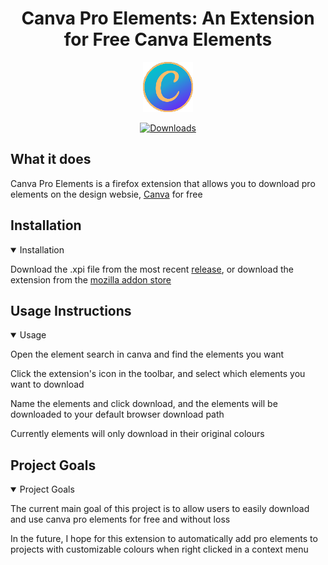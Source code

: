 <h1 align="center">
  Canva Pro Elements: An Extension for Free Canva Elements
</h1>


<div align="center">

![cpe_logo](https://raw.githubusercontent.com/fivepandasna/Canva-Pro-Elements/main/assets/logo-80.png)

[![Downloads](https://img.shields.io/github/downloads/fivepandasna/canva-pro-elements/total?label=downloads&color=208a19&logo=github&style=for-the-badge)](https://github.com/fivepandasna/Canva-Pro-Elements/releases)
</div>

## What it does
Canva Pro Elements is a firefox extension that allows you to download pro elements on the design websie, [Canva](https://www.canva.com) for free

## Installation
<details open>
  <summary>Installation</summary>

Download the .xpi file from the most recent [release](https://github.com/fivepandasna/Canva-Pro-Elements/releases), or download the extension from the [mozilla addon store](https://addons.mozilla.org/en-US/firefox/addon/canva-pro-elements)

</details>

## Usage Instructions
<details open>
  <summary>Usage</summary>

Open the element search in canva and find the elements you want

Click the extension's icon in the toolbar, and select which elements you want to download

Name the elements and click download, and the elements will be downloaded to your default browser download path

Currently elements will only download in their original colours
</details>

## Project Goals
<details open>
  <summary>Project Goals</summary>
    
The current main goal of this project is to allow users to easily download and use canva pro elements for free and without loss

In the future, I hope for this extension to automatically add pro elements to projects with customizable colours when right clicked in a context menu
</details>
